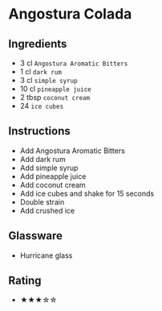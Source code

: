 # Angostura Colada

## Ingredients
- 3 cl `Angostura Aromatic Bitters`
- 1 cl `dark rum`
- 3 cl `simple syrup`
- 10 cl `pineapple juice`
- 2 tbsp `coconut cream`
- 24 `ice cubes`

## Instructions
- Add Angostura Aromatic Bitters
- Add dark rum
- Add simple syrup
- Add pineapple juice
- Add coconut cream
- Add ice cubes and shake for 15 seconds
- Double strain
- Add crushed ice

## Glassware
- Hurricane glass

## Rating
- ★★★☆☆
